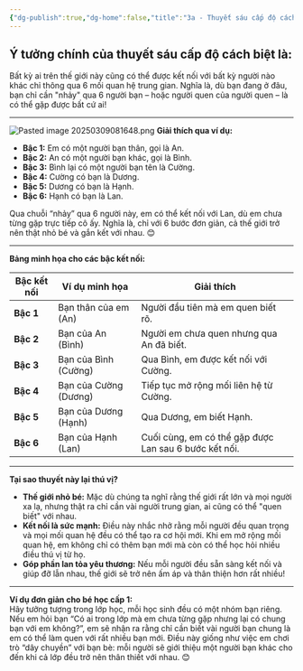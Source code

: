 ```yaml
---
{"dg-publish":true,"dg-home":false,"title":"3a - Thuyết sáu cấp độ cách biệt","date":"2025-01-31","tags":["sach","sach/bo-nao-thu-hai"],"dg-path":"Books/02 - Bộ Não Thứ Hai - Đồ Tử Bái/3a - Thuyết sáu cấp độ cách biệt.md","permalink":"/books/02-bo-nao-thu-hai-do-tu-bai/3a-thuyet-sau-cap-do-cach-biet/","dgPassFrontmatter":true,"updated":"2025-03-09T09:33:11.694+07:00"}
---
```



## Ý tưởng chính của thuyết sáu cấp độ cách biệt là:  
Bất kỳ ai trên thế giới này cũng có thể được kết nối với bất kỳ người nào khác chỉ thông qua 6 mối quan hệ trung gian. Nghĩa là, dù bạn đang ở đâu, bạn chỉ cần "nhảy" qua 6 người bạn – hoặc người quen của người quen – là có thể gặp được bất cứ ai!

---
![Pasted image 20250309081648.png](/img/user/src/Pasted%20image%2020250309081648.png)
**Giải thích qua ví dụ:**

- **Bậc 1:** Em có một người bạn thân, gọi là An.
- **Bậc 2:** An có một người bạn khác, gọi là Bình.
- **Bậc 3:** Bình lại có một người bạn tên là Cường.
- **Bậc 4:** Cường có bạn là Dương.
- **Bậc 5:** Dương có bạn là Hạnh.
- **Bậc 6:** Hạnh có bạn là Lan.

Qua chuỗi “nhảy” qua 6 người này, em có thể kết nối với Lan, dù em chưa từng gặp trực tiếp cô ấy. Nghĩa là, chỉ với 6 bước đơn giản, cả thế giới trở nên thật nhỏ bé và gắn kết với nhau. 😊

---

**Bảng minh họa cho các bậc kết nối:**

|**Bậc kết nối**|**Ví dụ minh họa**|**Giải thích**|
|---|---|---|
|**Bậc 1**|Bạn thân của em (An)|Người đầu tiên mà em quen biết rõ.|
|**Bậc 2**|Bạn của An (Bình)|Người em chưa quen nhưng qua An đã biết.|
|**Bậc 3**|Bạn của Bình (Cường)|Qua Bình, em được kết nối với Cường.|
|**Bậc 4**|Bạn của Cường (Dương)|Tiếp tục mở rộng mối liên hệ từ Cường.|
|**Bậc 5**|Bạn của Dương (Hạnh)|Qua Dương, em biết Hạnh.|
|**Bậc 6**|Bạn của Hạnh (Lan)|Cuối cùng, em có thể gặp được Lan sau 6 bước kết nối.|

---

**Tại sao thuyết này lại thú vị?**

- **Thế giới nhỏ bé:** Mặc dù chúng ta nghĩ rằng thế giới rất lớn và mọi người xa lạ, nhưng thật ra chỉ cần vài người trung gian, ai cũng có thể "quen biết" với nhau.
- **Kết nối là sức mạnh:** Điều này nhắc nhở rằng mỗi người đều quan trọng và mọi mối quan hệ đều có thể tạo ra cơ hội mới. Khi em mở rộng mối quan hệ, em không chỉ có thêm bạn mới mà còn có thể học hỏi nhiều điều thú vị từ họ.
- **Góp phần lan tỏa yêu thương:** Nếu mỗi người đều sẵn sàng kết nối và giúp đỡ lẫn nhau, thế giới sẽ trở nên ấm áp và thân thiện hơn rất nhiều!

---

**Ví dụ đơn giản cho bé học cấp 1:**  
Hãy tưởng tượng trong lớp học, mỗi học sinh đều có một nhóm bạn riêng. Nếu em hỏi bạn “Có ai trong lớp mà em chưa từng gặp nhưng lại có chung bạn với em không?”, em sẽ nhận ra rằng chỉ cần biết vài người bạn chung là em có thể làm quen với rất nhiều bạn mới. Điều này giống như việc em chơi trò “dây chuyền” với bạn bè: mỗi người sẽ giới thiệu một người bạn khác cho đến khi cả lớp đều trở nên thân thiết với nhau. 😊
